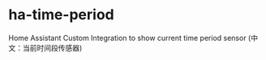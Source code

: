 # ha-time-period
Home Assistant Custom Integration to show current time period sensor (中文：当前时间段传感器)
